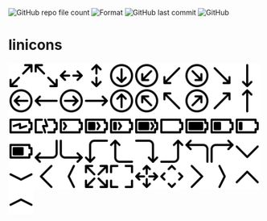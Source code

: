 ![GitHub repo file count](https://shields-staging.herokuapp.com/github/directory-file-count/christophwen/linicons/icons?label=icons&style=flat-square&logo=&labelColor=222&logoColor=fff&color=fff&link=https://github.com/christophwen/linicons/tree/main/icons&link=https://github.com/christophwen/linicons/tree/main/icons)
![Format](https://img.shields.io/badge/format-SVG-blueviolet?style=flat-square&logo=svg&labelColor=222&logoColor=fff&color=fff)
![GitHub last commit](https://img.shields.io/github/last-commit/christophwen/linicons?style=flat-square&logo=github&labelColor=222&logoColor=fff&color=fff)
![GitHub](https://img.shields.io/github/license/christophwen/linicons?style=flat-square&logo=open-source-initiative&labelColor=222&logoColor=fff&color=fff)

# linicons

<img src="./icons/arrow-apart-diagonal-1.svg" width="50"  align="left"/>
<img src="./icons/arrow-apart-diagonal-2.svg" width="50"  align="left"/>
<img src="./icons/arrow-apart-horizontal.svg" width="50"  align="left"/>
<img src="./icons/arrow-apart-vertical.svg" width="50"  align="left"/>
<img src="./icons/arrow-down-circle.svg" width="50"  align="left"/>
<img src="./icons/arrow-down-left-circle.svg" width="50"  align="left"/>
<img src="./icons/arrow-down-left.svg" width="50"  align="left"/>
<img src="./icons/arrow-down-right-circle.svg" width="50"  align="left"/>
<img src="./icons/arrow-down-right.svg" width="50"  align="left"/>
<img src="./icons/arrow-down.svg" width="50"  align="left"/>
<img src="./icons/arrow-left-circle.svg" width="50"  align="left"/>
<img src="./icons/arrow-left.svg" width="50"  align="left"/>
<img src="./icons/arrow-right-circle.svg" width="50"  align="left"/>
<img src="./icons/arrow-right.svg" width="50"  align="left"/>
<img src="./icons/arrow-up-circle.svg" width="50"  align="left"/>
<img src="./icons/arrow-up-left-circle.svg" width="50"  align="left"/>
<img src="./icons/arrow-up-left.svg" width="50"  align="left"/>
<img src="./icons/arrow-up-right-circle.svg" width="50"  align="left"/>
<img src="./icons/arrow-up-right.svg" width="50"  align="left"/>
<img src="./icons/arrow-up.svg" width="50"  align="left"/>
<img src="./icons/battery-charging-1.svg" width="50" align="left"/>
<img src="./icons/battery-charging-2.svg" width="50" align="left"/>
<img src="./icons/battery-charging-empty.svg" width="50" align="left"/>
<img src="./icons/battery-charging-half.svg" width="50" align="left"/>
<img src="./icons/battery-charging-quarter.svg" width="50" align="left"/>
<img src="./icons/battery-charging-three-quarter.svg" width="50" align="left"/>
<img src="./icons/battery-empty.svg" width="50"  align="left"/>
<img src="./icons/battery-full.svg" width="50" align="left"/>
<img src="./icons/battery-half.svg" width="50" align="left"/>
<img src="./icons/battery-quarter.svg" width="50" align="left"/>
<img src="./icons/battery-three-quarter.svg" width="50" align="left"/>
<img src="./icons/corner-down-left.svg" width="50"  align="left"/>
<img src="./icons/corner-down-right.svg" width="50"  align="left"/>
<img src="./icons/corner-left-down.svg" width="50"  align="left"/>
<img src="./icons/corner-left-up.svg" width="50"  align="left"/>
<img src="./icons/corner-right-down.svg" width="50"  align="left"/>
<img src="./icons/corner-right-up.svg" width="50"  align="left"/>
<img src="./icons/corner-up-left.svg" width="50"  align="left"/>
<img src="./icons/corner-up-right.svg" width="50"  align="left"/>
<img src="./icons/down-1.svg" width="50"  align="left"/>
<img src="./icons/down-2.svg" width="50"  align="left"/>
<img src="./icons/left-1.svg" width="50"  align="left"/>
<img src="./icons/left-2.svg" width="50"  align="left"/>
<img src="./icons/maximize-1.svg" width="50"  align="left"/>
<img src="./icons/maximize-2.svg" width="50"  align="left"/>
<img src="./icons/move-1.svg" width="50"  align="left"/>
<img src="./icons/move-2.svg" width="50"  align="left"/>
<img src="./icons/right-1.svg" width="50"  align="left"/>
<img src="./icons/right-2.svg" width="50"  align="left"/>
<img src="./icons/up-1.svg" width="50"  align="left"/>
<img src="./icons/up-2.svg" width="50"  align="left"/>

